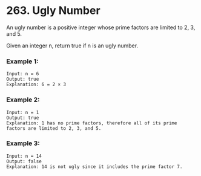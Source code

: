 # 263. Ugly Number

An ugly number is a positive integer whose prime factors are limited to 2, 3, and 5.

Given an integer n, return true if n is an ugly number.

### Example 1:

```
Input: n = 6
Output: true
Explanation: 6 = 2 × 3
```

### Example 2:

```
Input: n = 1
Output: true
Explanation: 1 has no prime factors, therefore all of its prime factors are limited to 2, 3, and 5.
```

### Example 3:

```
Input: n = 14
Output: false
Explanation: 14 is not ugly since it includes the prime factor 7.
```
